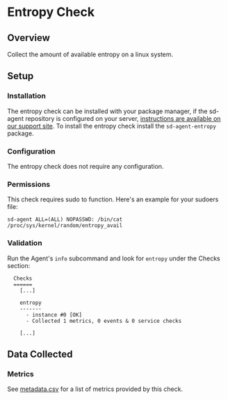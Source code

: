 # Entropy Check

## Overview

Collect the amount of available entropy on a linux system.

## Setup
### Installation

The entropy check can be installed with your package manager, if the sd-agent repository is configured on your server, [instructions are available on our support site](https://support.serverdensity.com/hc/en-us/search?query=entropy). To install the entropy check install the `sd-agent-entropy` package.

### Configuration

The entropy check does not require any configuration.

### Permissions
This check requires sudo to function. Here's an example for your sudoers file:

```
sd-agent ALL=(ALL) NOPASSWD: /bin/cat /proc/sys/kernel/random/entropy_avail
```

### Validation

Run the Agent's `info` subcommand and look for `entropy` under the Checks section:

```
  Checks
  ======
    [...]

    entropy
    -------
      - instance #0 [OK]
      - Collected 1 metrics, 0 events & 0 service checks

    [...]
```

## Data Collected
### Metrics

See [metadata.csv](metadata.csv) for a list of metrics provided by this check.
